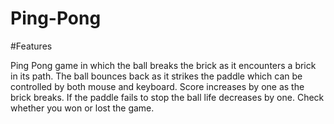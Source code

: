 # Ping-Pong
#Features

Ping Pong game in which the ball breaks the brick as it encounters a brick in its path.
The ball bounces back as it strikes the paddle which can be controlled by both mouse and keyboard.
Score increases by one as the brick breaks.
If the paddle fails to stop the ball life decreases by one.
Check whether you won or lost the game.
